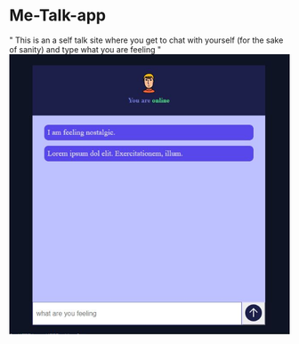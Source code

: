 # Me-Talk-app

"
This is an a self talk site where you get to chat with yourself (for the sake of sanity) and type what you are feeling
"
<img src ="image/screens.JPG">
